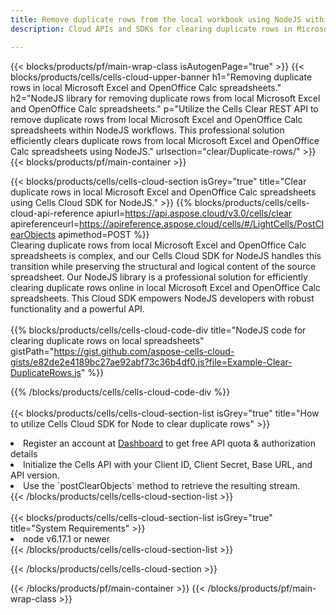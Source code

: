 ```yaml
---
title: Remove duplicate rows from the local workbook using NodeJS within Aspose Cells Cloud environment. 
description: Cloud APIs and SDKs for clearing duplicate rows in Microsoft Excel and OpenOffice Calc using NodeJS. Clear duplicate rows in local spreadsheets with the Cells Cloud SDK for NodeJS. 

---
```



{{< blocks/products/pf/main-wrap-class isAutogenPage="true" >}}
{{< blocks/products/cells/cells-cloud-upper-banner h1="Removing duplicate rows in local Microsoft Excel and OpenOffice Calc spreadsheets." h2="NodeJS library for removing duplicate rows from local Microsoft Excel and OpenOffice Calc spreadsheets." p="Utilize the Cells Clear REST API to remove duplicate rows from local Microsoft Excel and OpenOffice Calc spreadsheets within NodeJS workflows. This professional solution efficiently clears duplicate rows from local Microsoft Excel and OpenOffice Calc spreadsheets using NodeJS." urlsection="clear/Duplicate-rows/" >}}
{{< blocks/products/pf/main-container >}}

{{< blocks/products/cells/cells-cloud-section isGrey="true"  title="Clear duplicate rows in local Microsoft Excel and OpenOffice Calc spreadsheets using Cells Cloud SDK for NodeJS." >}}
{{% blocks/products/cells/cells-cloud-api-reference  apiurl=https://api.aspose.cloud/v3.0/cells/clear  apireferenceurl=https://apireference.aspose.cloud/cells/#/LightCells/PostClearObjects  apimethod=POST %}}
<br/>
Clearing duplicate rows from local Microsoft Excel and OpenOffice Calc spreadsheets is complex, and our Cells Cloud SDK for NodeJS handles this transition while preserving the structural and logical content of the source spreadsheet. Our NodeJS library is a professional solution for efficiently clearing duplicate rows online in local Microsoft Excel and OpenOffice Calc spreadsheets. This Cloud SDK empowers NodeJS developers with robust functionality and a powerful API.
<br/>
<br/>
{{% blocks/products/cells/cells-cloud-code-div title="NodeJS code for clearing duplicate rows on local spreadsheets" gistPath="https://gist.github.com/aspose-cells-cloud-gists/e82de2e4189bc27ae92abf73c36b4df0.js?file=Example-Clear-DuplicateRows.js" %}}
  
{{% /blocks/products/cells/cells-cloud-code-div  %}}
<br/>
<br/>
{{< blocks/products/cells/cells-cloud-section-list isGrey="true"  title="How to utilize Cells Cloud SDK for Node to clear duplicate rows" >}}
<li>Register an account at <a href="https://dashboard.aspose.cloud/">Dashboard</a> to get free API quota & authorization details</li>
<li>Initialize the Cells API with your Client ID, Client Secret, Base URL, and API version.</li>
<li>Use the `postClearObjects` method to retrieve the resulting stream.</li>
{{< /blocks/products/cells/cells-cloud-section-list >}}
<br/>
<br/>
{{< blocks/products/cells/cells-cloud-section-list isGrey="true"  title="System Requirements" >}}
<li>node v6.17.1 or newer</li>
{{< /blocks/products/cells/cells-cloud-section-list >}}

{{< /blocks/products/cells/cells-cloud-section >}}

{{< /blocks/products/pf/main-container >}}
{{< /blocks/products/pf/main-wrap-class >}}
